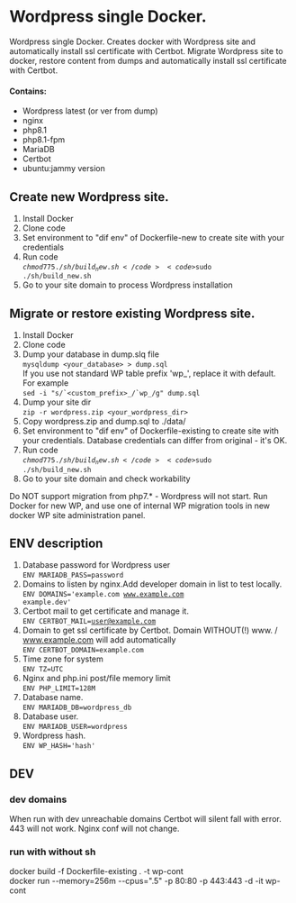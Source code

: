# Wordpress single Docker. 

Wordpress single Docker. Creates docker with Wordpress site and automatically install ssl certificate with Certbot. Migrate Wordpress site to docker, restore content from dumps and automatically install ssl certificate with Certbot.  

#### Contains:
- Wordpress latest (or ver from dump)
- nginx
- php8.1
- php8.1-fpm
- MariaDB 
- Certbot
- ubuntu:jammy version

## Create new Wordpress site.
1. Install Docker
2. Clone code
3. Set environment to "dif env" of Dockerfile-new to create site with your credentials
4. Run code  
<code>$chmod 775 ./sh/build_new.sh</code>  
<code>$sudo ./sh/build_new.sh</code>
5. Go to your site domain to process Wordpress installation

## Migrate or restore existing Wordpress site.
1. Install Docker
2. Clone code
3. Dump your database in dump.slq file  
   <code>mysqldump <your_database> > dump.sql</code>  
    If you use not standard WP table prefix 'wp_', replace it with default.   
    For example  
   <code>sed -i "s/\`<custom_prefix>\_/\`wp\_/g" dump.sql</code>
4. Dump your site dir  
   <code>zip -r wordpress.zip <your_wordpress_dir> </code>
5. Copy wordpress.zip and dump.sql to ./data/
6. Set environment to "dif env" of Dockerfile-existing to create site with your credentials. Database credentials can differ from original - it's OK.
7. Run code  
   <code>$chmod 775 ./sh/build_new.sh</code>  
<code>$sudo ./sh/build_new.sh</code>
8. Go to your site domain and check workability

Do NOT support migration from php7.* - Wordpress will not start. Run Docker for new WP, and use one of internal WP migration tools in new docker WP site administration panel. 

## ENV description
1. Database password for Wordpress user  
   <code>ENV MARIADB_PASS=password</code>
2. Domains to listen by nginx.Add developer domain in list to test locally.  
   <code>ENV DOMAINS='example.com www.example.com example.dev'</code>
3. Certbot mail to get certificate and manage it.  
   <code>ENV CERTBOT_MAIL=user@example.com </code>
4. Domain to get ssl certificate by Certbot. Domain WITHOUT(!) www. / www.example.com will add automatically  
   <code>ENV CERTBOT_DOMAIN=example.com</code>
5. Time zone for system  
   <code>ENV TZ=UTC</code>
6. Nginx and php.ini post/file memory limit  
   <code>ENV PHP_LIMIT=128M</code>
7. Database name.  
   <code>ENV MARIADB_DB=wordpress_db</code>
8. Database user.  
   <code>ENV MARIADB_USER=wordpress</code>
9. Wordpress hash.  
   <code>ENV WP_HASH='hash'</code>

## DEV
### dev domains
When run with dev unreachable domains Certbot will silent fall with error. 443 will not work. Nginx conf will not change.

### run with without sh
docker build -f Dockerfile-existing . -t wp-cont  
docker run --memory=256m --cpus=".5" -p 80:80 -p 443:443 -d -it wp-cont 
